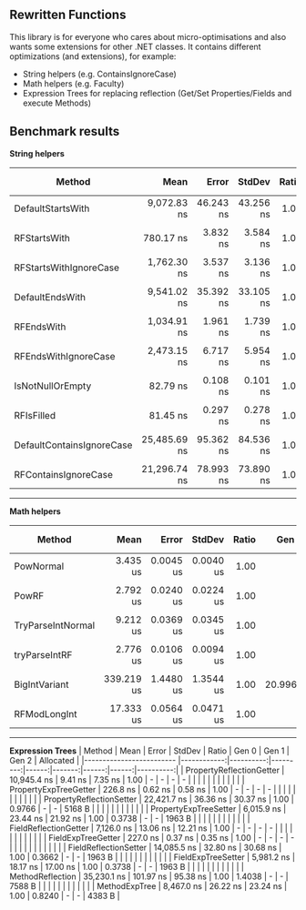 ## Rewritten Functions

This library is for everyone who cares about micro-optimisations and also wants some extensions for other .NET classes.
It contains different optimizations (and extensions), for example:

 - String helpers (e.g. ContainsIgnoreCase)
 - Math helpers (e.g. Faculty)
 - Expression Trees for replacing reflection (Get/Set Properties/Fields and execute Methods)

## Benchmark results

**String helpers**

|                    Method |         Mean |     Error |    StdDev | Ratio |  Gen 0 | Gen 1 | Gen 2 | Allocated |
|-------------------------- |-------------:|----------:|----------:|------:|-------:|------:|------:|----------:|
|         DefaultStartsWith |  9,072.83 ns | 46.243 ns | 43.256 ns |  1.00 |      - |     - |     - |         - |
|                           |              |           |           |       |        |       |       |           |
|              RFStartsWith |    780.17 ns |  3.832 ns |  3.584 ns |  1.00 |      - |     - |     - |         - |
|                           |              |           |           |       |        |       |       |           |
|    RFStartsWithIgnoreCase |  1,762.30 ns |  3.537 ns |  3.136 ns |  1.00 |      - |     - |     - |         - |
|                           |              |           |           |       |        |       |       |           |
|           DefaultEndsWith |  9,541.02 ns | 35.392 ns | 33.105 ns |  1.00 |      - |     - |     - |         - |
|                           |              |           |           |       |        |       |       |           |
|                RFEndsWith |  1,034.91 ns |  1.961 ns |  1.739 ns |  1.00 |      - |     - |     - |         - |
|                           |              |           |           |       |        |       |       |           |
|      RFEndsWithIgnoreCase |  2,473.15 ns |  6.717 ns |  5.954 ns |  1.00 |      - |     - |     - |         - |
|                           |              |           |           |       |        |       |       |           |
|          IsNotNullOrEmpty |     82.79 ns |  0.108 ns |  0.101 ns |  1.00 |      - |     - |     - |         - |
|                           |              |           |           |       |        |       |       |           |
|                RFIsFilled |     81.45 ns |  0.297 ns |  0.278 ns |  1.00 |      - |     - |     - |         - |
|                           |              |           |           |       |        |       |       |           |
| DefaultContainsIgnoreCase | 25,485.69 ns | 95.362 ns | 84.536 ns |  1.00 | 2.6550 |     - |     - |   14021 B |
|                           |              |           |           |       |        |       |       |           |
|      RFContainsIgnoreCase | 21,296.74 ns | 78.993 ns | 73.890 ns |  1.00 |      - |     - |     - |         - |

----
**Math helpers**

|            Method |       Mean |     Error |    StdDev | Ratio |   Gen 0 | Gen 1 | Gen 2 | Allocated |
|------------------ |-----------:|----------:|----------:|------:|--------:|------:|------:|----------:|
|         PowNormal |   3.435 us | 0.0045 us | 0.0040 us |  1.00 |       - |     - |     - |         - |
|                   |            |           |           |       |         |       |       |           |
|             PowRF |   2.792 us | 0.0240 us | 0.0224 us |  1.00 |       - |     - |     - |         - |
|                   |            |           |           |       |         |       |       |           |
| TryParseIntNormal |   9.212 us | 0.0369 us | 0.0345 us |  1.00 |       - |     - |     - |         - |
|                   |            |           |           |       |         |       |       |           |
|     tryParseIntRF |   2.776 us | 0.0106 us | 0.0094 us |  1.00 |       - |     - |     - |         - |
|                   |            |           |           |       |         |       |       |           |
|     BigIntVariant | 339.219 us | 1.4480 us | 1.3544 us |  1.00 | 20.9961 |     - |     - |  110165 B |
|                   |            |           |           |       |         |       |       |           |
|      RFModLongInt |  17.333 us | 0.0564 us | 0.0471 us |  1.00 |       - |     - |     - |         - |

---
**Expression Trees**
|                   Method |        Mean |     Error |   StdDev | Ratio |  Gen 0 | Gen 1 | Gen 2 | Allocated |
|------------------------- |------------:|----------:|---------:|------:|-------:|------:|------:|----------:|
| PropertyReflectionGetter | 10,945.4 ns |   9.41 ns |  7.35 ns |  1.00 |      - |     - |     - |         - |
|                          |             |           |          |       |        |       |       |           |
|    PropertyExpTreeGetter |    226.8 ns |   0.62 ns |  0.58 ns |  1.00 |      - |     - |     - |         - |
|                          |             |           |          |       |        |       |       |           |
| PropertyReflectionSetter | 22,421.7 ns |  36.36 ns | 30.37 ns |  1.00 | 0.9766 |     - |     - |    5168 B |
|                          |             |           |          |       |        |       |       |           |
|    PropertyExpTreeSetter |  6,015.9 ns |  23.44 ns | 21.92 ns |  1.00 | 0.3738 |     - |     - |    1963 B |
|                          |             |           |          |       |        |       |       |           |
|    FieldReflectionGetter |  7,126.0 ns |  13.06 ns | 12.21 ns |  1.00 |      - |     - |     - |         - |
|                          |             |           |          |       |        |       |       |           |
|       FieldExpTreeGetter |    227.0 ns |   0.37 ns |  0.35 ns |  1.00 |      - |     - |     - |         - |
|                          |             |           |          |       |        |       |       |           |
|    FieldReflectionSetter | 14,085.5 ns |  32.80 ns | 30.68 ns |  1.00 | 0.3662 |     - |     - |    1963 B |
|                          |             |           |          |       |        |       |       |           |
|       FieldExpTreeSetter |  5,981.2 ns |  18.17 ns | 17.00 ns |  1.00 | 0.3738 |     - |     - |    1963 B |
|                          |             |           |          |       |        |       |       |           |
|         MethodReflection | 35,230.1 ns | 101.97 ns | 95.38 ns |  1.00 | 1.4038 |     - |     - |    7588 B |
|                          |             |           |          |       |        |       |       |           |
|            MethodExpTree |  8,467.0 ns |  26.22 ns | 23.24 ns |  1.00 | 0.8240 |     - |     - |    4383 B |
